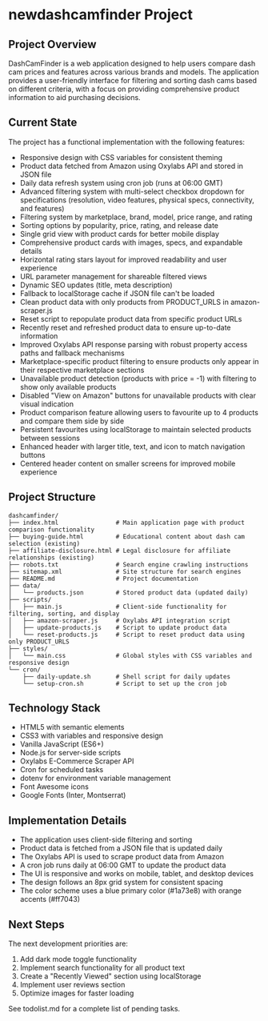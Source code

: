 # newdashcamfinder Project

## Project Overview
DashCamFinder is a web application designed to help users compare dash cam prices and features across various brands and models. The application provides a user-friendly interface for filtering and sorting dash cams based on different criteria, with a focus on providing comprehensive product information to aid purchasing decisions.

## Current State
The project has a functional implementation with the following features:
- Responsive design with CSS variables for consistent theming
- Product data fetched from Amazon using Oxylabs API and stored in JSON file
- Daily data refresh system using cron job (runs at 06:00 GMT)
- Advanced filtering system with multi-select checkbox dropdown for specifications (resolution, video features, physical specs, connectivity, and features)
- Filtering system by marketplace, brand, model, price range, and rating
- Sorting options by popularity, price, rating, and release date
- Single grid view with product cards for better mobile display
- Comprehensive product cards with images, specs, and expandable details
- Horizontal rating stars layout for improved readability and user experience
- URL parameter management for shareable filtered views
- Dynamic SEO updates (title, meta description)
- Fallback to localStorage cache if JSON file can't be loaded
- Clean product data with only products from PRODUCT_URLS in amazon-scraper.js
- Reset script to repopulate product data from specific product URLs
- Recently reset and refreshed product data to ensure up-to-date information
- Improved Oxylabs API response parsing with robust property access paths and fallback mechanisms
- Marketplace-specific product filtering to ensure products only appear in their respective marketplace sections
- Unavailable product detection (products with price = -1) with filtering to show only available products
- Disabled "View on Amazon" buttons for unavailable products with clear visual indication
- Product comparison feature allowing users to favourite up to 4 products and compare them side by side
- Persistent favourites using localStorage to maintain selected products between sessions
- Enhanced header with larger title, text, and icon to match navigation buttons
- Centered header content on smaller screens for improved mobile experience

## Project Structure
```
dashcamfinder/
├── index.html                # Main application page with product comparison functionality
├── buying-guide.html         # Educational content about dash cam selection (existing)
├── affiliate-disclosure.html # Legal disclosure for affiliate relationships (existing)
├── robots.txt                # Search engine crawling instructions
├── sitemap.xml               # Site structure for search engines
├── README.md                 # Project documentation
├── data/
│   └── products.json         # Stored product data (updated daily)
├── scripts/
│   ├── main.js               # Client-side functionality for filtering, sorting, and display
│   ├── amazon-scraper.js     # Oxylabs API integration script
│   ├── update-products.js    # Script to update product data
│   └── reset-products.js     # Script to reset product data using only PRODUCT_URLS
├── styles/
│   └── main.css              # Global styles with CSS variables and responsive design
└── cron/
    ├── daily-update.sh       # Shell script for daily updates
    └── setup-cron.sh         # Script to set up the cron job
```

## Technology Stack
- HTML5 with semantic elements
- CSS3 with variables and responsive design
- Vanilla JavaScript (ES6+)
- Node.js for server-side scripts
- Oxylabs E-Commerce Scraper API
- Cron for scheduled tasks
- dotenv for environment variable management
- Font Awesome icons
- Google Fonts (Inter, Montserrat)

## Implementation Details
- The application uses client-side filtering and sorting
- Product data is fetched from a JSON file that is updated daily
- The Oxylabs API is used to scrape product data from Amazon
- A cron job runs daily at 06:00 GMT to update the product data
- The UI is responsive and works on mobile, tablet, and desktop devices
- The design follows an 8px grid system for consistent spacing
- The color scheme uses a blue primary color (#1a73e8) with orange accents (#ff7043)

## Next Steps
The next development priorities are:
1. Add dark mode toggle functionality
2. Implement search functionality for all product text
3. Create a "Recently Viewed" section using localStorage
4. Implement user reviews section
5. Optimize images for faster loading

See todolist.md for a complete list of pending tasks.
